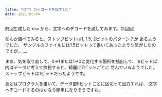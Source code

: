 ```yaml
---
title: "RTTY のデコードを試す(3)"
date: 2021-06-04
---
```


前回生成した csv から、文字へのデコードを試してみます。(2回目)

なんか調べてみると、ストップビットは1, 1.5, 2ビットのパターン？が
あるようでした。
サンプルのファイルには1.5ビットって書いてあったような気がしたのですが……。

まあ、気を取り直して、0→1または1→0に変化する箇所を抽出して、
6ビット以内はデータと考えて無視すると、綺麗に7ビットごとに
並んでいるようでした。ストップビットは1ビットだったようです。

あとはプログラムを書いて、データ部5ビットごとに区切って出力すれば、
文字へデコードするのはかなり簡単になりそうですね。
